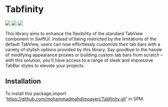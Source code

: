 # Tabfinity

 ![](https://img.shields.io/badge/platform-iOS-d3d3d3) ![](https://img.shields.io/badge/iOS-13.0%2B-43A6C6) ![](https://img.shields.io/badge/Swift-5-F86F15)

This library aims to enhance the flexibility of the standard TabView component in SwiftUI. Instead of being restricted by the limitations of the default TabView, users can now effortlessly customize their tab bars with a variety of stylish options provided by this library. Say goodbye to the hassle of modifying appearance proxies or building custom tab bars from scratch – with this solution, you'll have access to a range of sleek and impressive TabBar styles to elevate your projects.

## Installation

To install this package,import 'https://github.com/mohammadmahdimoayeri/Tabfinity.git' in SPM.
